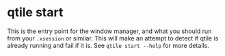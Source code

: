 # qtile start

This is the entry point for the window manager, and what you should run from
your `.xsession` or similar. This will make an attempt to detect if qtile is
already running and fail if it is. See `qtile start --help` for more details.
